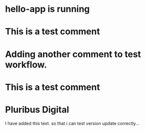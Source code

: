 # hello-app is running
# This is a test comment
# Adding another comment to test workflow.
# This is a test comment
# Pluribus Digital
I have added this text. so that i can test version update correctly...